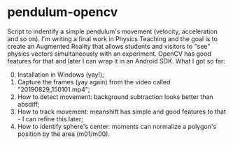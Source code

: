 # pendulum-opencv
Script to indentify a simple pendulum's movement (velocity, acceleration and so on).
I'm writing a final work in Physics Teaching and the goal is to create an Augmented Reality that allows students and visitors to "see" physics vectors simultaneously with an experiment. OpenCV has good features for that and later I can wrap it in an Android SDK.
What I got so far:

0. Installation in Windows (yay!);
1. Capture the frames (yay again) from the video called "20190829_150101.mp4";
2. How to detect movement: background subtraction looks better than absdiff;
3. How to track movement: meanshift has simple and good features to that - I can refine this later;
4. How to identify sphere's center: moments can normalize a polygon's position by the area (m01/m00).
